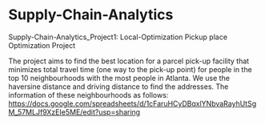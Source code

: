 # Supply-Chain-Analytics

Supply-Chain-Analytics_Project1: Local-Optimization 
Pickup place Optimization Project

The project aims to find the best location for a parcel pick-up facility that minimizes total travel time (one way to the pick-up point) for people in the top 10 neighbourhoods with the most people in Atlanta.
We use the haversine distance and driving distance to find the addresses.
The information of these neighbourhoods as follows:
https://docs.google.com/spreadsheets/d/1cFaruHCyDBqxlYNbvaRayhUtSgM_57MLJf9XzEIe5ME/edit?usp=sharing
